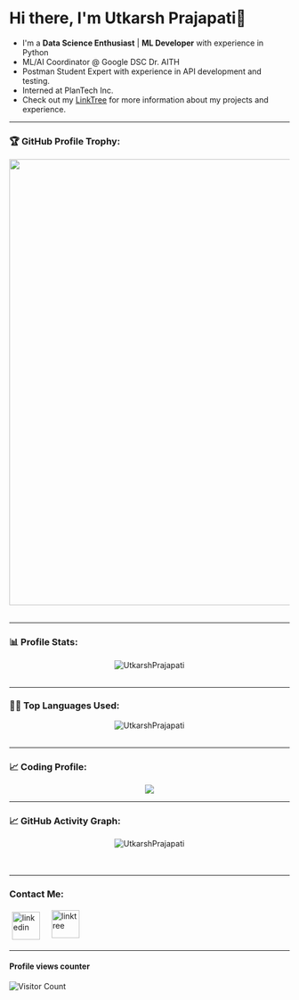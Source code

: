 # Hi there, I'm Utkarsh Prajapati👋

- I'm a **Data Science Enthusiast** | **ML Developer** with experience in Python
- ML/AI Coordinator @ Google DSC Dr. AITH
- Postman Student Expert with experience in API development and testing.
- Interned at PlanTech Inc.
- Check out my [LinkTree](https://linktr.ee/ut_op) for more information about my projects and experience.

---

### 🏆 GitHub Profile Trophy:


<p align="center">
<a href="https://github.com/ryo-ma/github-profile-trophy">
<img width=800 src="https://github-profile-trophy.vercel.app/?username=UtkarshPrajapati&column=8&theme=darkhub&no-frame=true&no-bg=true&rank=SSS,SS,S,AAA,AA,A,B,C,SECRET"/>
</a><br><br></p>

---

### 📊 Profile Stats:

<p align="center">
<img src = "https://readme-stats-hazel-two.vercel.app/api?username=UtkarshPrajapati&bg_color=30,e96443,904e95&title_color=fff&text_color=fff" alt="UtkarshPrajapati" /><br><br></p>

---

### 👨‍💻 Top Languages Used:

<p align="center">
<img src = "https://readme-stats-hazel-two.vercel.app/api/top-langs/?username=UtkarshPrajapati&layout=compact&bg_color=30,e96443,904e95&title_color=fff&text_color=fff" alt="UtkarshPrajapati" /><br><br></p>

---

### 📈 Coding Profile:
<p align="center">
<a target="_blank" href="https://leetcode.com/utkarshprap/" rel="noopener noreferrer">
<img src="https://leetcard.jacoblin.cool/utkarshprap?theme=dark&font=Poppins%20Infant&ext=heatmap">
</a>
</p>

---

### 📈 GitHub Activity Graph:

<p align="center">
<img src = "https://github-readme-streak-stats.herokuapp.com?user=UtkarshPrajapati&theme=radical&ring=DD2727&fire=DD2727&dates=DD6227&sideNums=176FC5&sideLabels=1E90FF" alt="UtkarshPrajapati" /><br><br>
<br>
</p>
  
 ---
  
### Contact Me:

<p align="left">
<a href="https://www.linkedin.com/in/utkarsh-prajapati-175a2319a/"><img alt="linkedin" height="50px" style="padding:5px; vertical-align: middle;" src="https://pngimg.com/uploads/linkedIn/linkedIn_PNG14.png"/></a>&nbsp;&nbsp;&nbsp;
<a href="https://linktr.ee/ut_op"><img alt="linktree" height="50px" style="padding-bottom:5px; vertical-align: middle;" src="https://ph-files.imgix.net/0184521c-c83a-4810-92e7-e27474c3e738?auto=format&fit=crop&h=512&w=1024"/></a>
</p>

---

#### Profile views counter

![Visitor Count](https://profile-counter.glitch.me/{UtkarshPrajapati}/count.svg)
